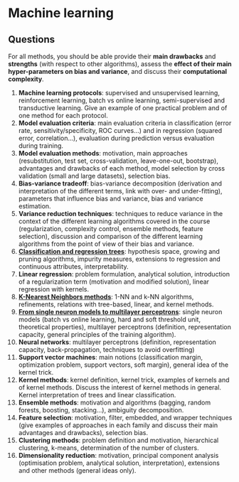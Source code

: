 # Machine learning

## Questions

For all methods, you should be able provide their **main drawbacks** and **strengths** (with respect to other algorithms), assess the **effect of their main hyper-parameters on bias and variance**, and discuss their **computational complexity**.

1. **Machine learning protocols**: supervised and unsupervised learning, reinforcement learning, batch vs online learning, semi-supervised and transductive learning. Give an example of one practical problem and of one method for each protocol.
2. **Model evaluation criteria**: main evaluation criteria in classification (error rate, sensitivity/specificity, ROC curves…) and in regression (squared error, correlation...), evaluation during prediction versus evaluation during training.
3. **Model evaluation methods**: motivation, main approaches (resubstitution, test set, cross-validation, leave-one-out, bootstrap), advantages and drawbacks of each method, model selection by cross validation (small and large datasets), selection bias.
4. **Bias-variance tradeoff**: bias-variance decomposition (derivation and interpretation of the different terms, link with over- and under-fitting), parameters that influence bias and variance, bias and variance estimation.
5. **Variance reduction techniques**: techniques to reduce variance in the context of the different learning algorithms covered in the course (regularization, complexity control, ensemble methods, feature selection), discussion and comparison of the different learning algorithms from the point of view of their bias and variance.
6. **[Classification and regression trees](Questions/Q6.md)**: hypothesis space, growing and pruning algorithms, impurity measures, extensions to regression and continuous attributes, interpretability.
7. **Linear regression**: problem formulation, analytical solution, introduction of a regularization term (motivation and modified solution), linear regression with kernels.
8. [**K-Nearest Neighbors methods**](Questions/Q8.md): 1-NN and k-NN algorithms, refinements, relations with tree-based, linear, and kernel methods.
9. [**From single neuron models to multilayer perceptrons**](Questions/Q9.md): single neuron models (batch vs online learning, hard and soft threshold unit, theoretical properties), multilayer perceptrons (definition, representation capacity, general principles of the training algorithm).
10. **Neural networks**: multilayer perceptrons (definition, representation capacity, back-propagation, techniques to avoid overfitting)
11. **Support vector machines**: main notions (classification margin, optimization problem, support vectors, soft margin), general idea of the kernel trick.
12. **Kernel methods**: kernel definition, kernel trick, examples of kernels and of kernel methods. Discuss the interest of kernel methods in general. Kernel interpretation of trees and linear classification.
13. **Ensemble methods**: motivation and algorithms (bagging, random forests, boosting, stacking…), ambiguity decomposition.
14. **Feature selection**: motivation, filter, embedded, and wrapper techniques (give examples of approaches in each family and discuss their main advantages and drawbacks), selection bias.
15. **Clustering methods**: problem definition and motivation, hierarchical clustering, k-means, determination of the number of clusters.
16. **Dimensionality reduction**: motivation, principal component analysis (optimisation problem, analytical solution, interpretation), extensions and other methods (general ideas only).